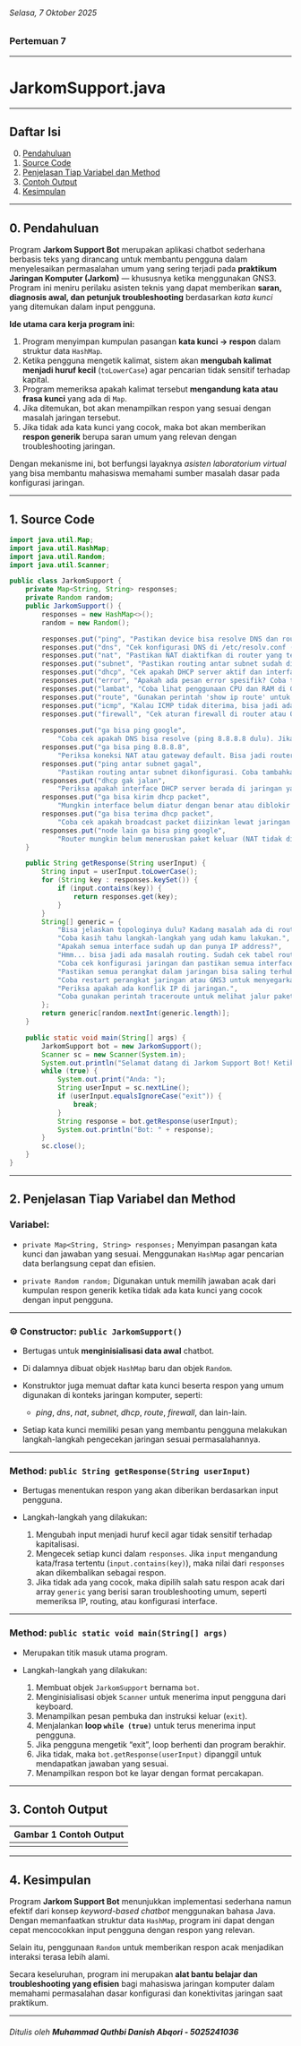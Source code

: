 ###### Selasa, 7 Oktober 2025
### Pertemuan 7
---
<h1><b>JarkomSupport.java</b></h1>

---

## Daftar Isi

0. [Pendahuluan](#pendahuluan)
1. [Source Code](#source-code)
2. [Penjelasan Tiap Variabel dan Method](#penjelasan-tiap-variable-dan-method)
3. [Contoh Output](#contoh-output)
4. [Kesimpulan](#kesimpulan)

---

## 0. Pendahuluan

Program **Jarkom Support Bot** merupakan aplikasi chatbot sederhana berbasis teks yang dirancang untuk membantu pengguna dalam menyelesaikan permasalahan umum yang sering terjadi pada **praktikum Jaringan Komputer (Jarkom)** — khususnya ketika menggunakan GNS3.
Program ini meniru perilaku asisten teknis yang dapat memberikan **saran, diagnosis awal, dan petunjuk troubleshooting** berdasarkan *kata kunci* yang ditemukan dalam input pengguna.

**Ide utama cara kerja program ini:**
1. Program menyimpan kumpulan pasangan **kata kunci → respon** dalam struktur data `HashMap`.
2. Ketika pengguna mengetik kalimat, sistem akan **mengubah kalimat menjadi huruf kecil** (`toLowerCase`) agar pencarian tidak sensitif terhadap kapital.
3. Program memeriksa apakah kalimat tersebut **mengandung kata atau frasa kunci** yang ada di `Map`.
4. Jika ditemukan, bot akan menampilkan respon yang sesuai dengan masalah jaringan tersebut.
5. Jika tidak ada kata kunci yang cocok, maka bot akan memberikan **respon generik** berupa saran umum yang relevan dengan troubleshooting jaringan.

Dengan mekanisme ini, bot berfungsi layaknya *asisten laboratorium virtual* yang bisa membantu mahasiswa memahami sumber masalah dasar pada konfigurasi jaringan.

---

## 1. Source Code

```java
import java.util.Map;
import java.util.HashMap;
import java.util.Random;
import java.util.Scanner;

public class JarkomSupport {
    private Map<String, String> responses;
    private Random random;
    public JarkomSupport() {
        responses = new HashMap<>();
        random = new Random();

        responses.put("ping", "Pastikan device bisa resolve DNS dan route-nya benar. Coba ping IP langsung (misal 8.8.8.8) dulu untuk memastikan konektivitas layer 3.");
        responses.put("dns", "Cek konfigurasi DNS di /etc/resolv.conf (Linux) atau ipconfig /all (Windows). Pastikan alamat DNS-nya benar.");
        responses.put("nat", "Pastikan NAT diaktifkan di router yang terhubung ke internet. Cek juga apakah interface mengarah ke NAT sudah diatur sebagai 'ip nat outside'.");
        responses.put("subnet", "Pastikan routing antar subnet sudah dikonfigurasi dengan benar dan setiap router tahu network lain lewat static route atau dynamic routing.");
        responses.put("dhcp", "Cek apakah DHCP server aktif dan interface-nya sudah sesuai. Gunakan 'show ip dhcp binding' atau 'ipconfig /renew' untuk debugging.");
        responses.put("error", "Apakah ada pesan error spesifik? Coba tampilkan output 'show interface' atau 'ping detail' untuk analisis lebih lanjut.");
        responses.put("lambat", "Coba lihat penggunaan CPU dan RAM di GNS3, atau mungkin link antar node terlalu banyak menyebabkan delay.");
        responses.put("route", "Gunakan perintah 'show ip route' untuk memastikan route ke tujuan sudah ada. Jika tidak, tambahkan static route.");
        responses.put("icmp", "Kalau ICMP tidak diterima, bisa jadi ada ACL (Access Control List) atau firewall yang memblokir ping.");
        responses.put("firewall", "Cek aturan firewall di router atau OS. Pastikan port yang diperlukan tidak diblokir.");
        
        responses.put("ga bisa ping google", 
            "Coba cek apakah DNS bisa resolve (ping 8.8.8.8 dulu). Jika 8.8.8.8 bisa diping tapi google.com tidak, maka masalah ada di DNS.");
        responses.put("ga bisa ping 8.8.8.8", 
            "Periksa koneksi NAT atau gateway default. Bisa jadi router belum diarahkan keluar ke internet.");
        responses.put("ping antar subnet gagal", 
            "Pastikan routing antar subnet dikonfigurasi. Coba tambahkan static route atau aktifkan dynamic routing seperti RIP atau OSPF.");
        responses.put("dhcp gak jalan", 
            "Periksa apakah interface DHCP server berada di jaringan yang sama dengan client. Kalau lewat router, aktifkan DHCP relay (ip helper-address).");
        responses.put("ga bisa kirim dhcp packet", 
            "Mungkin interface belum diatur dengan benar atau diblokir firewall. Cek juga apakah DHCP server mendengarkan pada interface yang benar.");
        responses.put("ga bisa terima dhcp packet", 
            "Coba cek apakah broadcast packet diizinkan lewat jaringan dan DHCP relay sudah diatur di router.");
        responses.put("node lain ga bisa ping google", 
            "Router mungkin belum meneruskan paket keluar (NAT tidak diatur untuk subnet lain). Pastikan semua subnet disertakan dalam NAT overload configuration.");
    }

    public String getResponse(String userInput) {
        String input = userInput.toLowerCase();
        for (String key : responses.keySet()) {
            if (input.contains(key)) {
                return responses.get(key);
            }
        }
        String[] generic = {
            "Bisa jelaskan topologinya dulu? Kadang masalah ada di router tengahnya.",
            "Coba kasih tahu langkah-langkah yang udah kamu lakukan.",
            "Apakah semua interface sudah up dan punya IP address?",
            "Hmm... bisa jadi ada masalah routing. Sudah cek tabel routing?",
            "Coba cek konfigurasi jaringan dan pastikan semua interface sudah aktif.",
            "Pastikan semua perangkat dalam jaringan bisa saling terhubung.",
            "Coba restart perangkat jaringan atau GNS3 untuk menyegarkan koneksi.",
            "Periksa apakah ada konflik IP di jaringan.",
            "Coba gunakan perintah traceroute untuk melihat jalur paket."
        };
        return generic[random.nextInt(generic.length)];
    }

    public static void main(String[] args) {
        JarkomSupport bot = new JarkomSupport();
        Scanner sc = new Scanner(System.in);
        System.out.println("Selamat datang di Jarkom Support Bot! Ketik 'exit' untuk keluar.");
        while (true) {
            System.out.print("Anda: ");
            String userInput = sc.nextLine();
            if (userInput.equalsIgnoreCase("exit")) {
                break;
            }
            String response = bot.getResponse(userInput);
            System.out.println("Bot: " + response);
        }
        sc.close();
    }
}
```

---

## 2. Penjelasan Tiap Variabel dan Method

### **Variabel:**

- `private Map<String, String> responses;`
  Menyimpan pasangan kata kunci dan jawaban yang sesuai. Menggunakan `HashMap` agar pencarian data berlangsung cepat dan efisien.

- `private Random random;`
  Digunakan untuk memilih jawaban acak dari kumpulan respon generik ketika tidak ada kata kunci yang cocok dengan input pengguna.

---

### ⚙️ **Constructor: `public JarkomSupport()`**

* Bertugas untuk **menginisialisasi data awal** chatbot.
* Di dalamnya dibuat objek `HashMap` baru dan objek `Random`.
* Konstruktor juga memuat daftar kata kunci beserta respon yang umum digunakan di konteks jaringan komputer, seperti:

  * *ping*, *dns*, *nat*, *subnet*, *dhcp*, *route*, *firewall*, dan lain-lain.
* Setiap kata kunci memiliki pesan yang membantu pengguna melakukan langkah-langkah pengecekan jaringan sesuai permasalahannya.

---

### **Method: `public String getResponse(String userInput)`**

* Bertugas menentukan respon yang akan diberikan berdasarkan input pengguna.
* Langkah-langkah yang dilakukan:

  1. Mengubah input menjadi huruf kecil agar tidak sensitif terhadap kapitalisasi.
  2. Mengecek setiap kunci dalam `responses`. Jika `input` mengandung kata/frasa tertentu (`input.contains(key)`), maka nilai dari `responses` akan dikembalikan sebagai respon.
  3. Jika tidak ada yang cocok, maka dipilih salah satu respon acak dari array `generic` yang berisi saran troubleshooting umum, seperti memeriksa IP, routing, atau konfigurasi interface.

---

### **Method: `public static void main(String[] args)`**

* Merupakan titik masuk utama program.
* Langkah-langkah yang dilakukan:

  1. Membuat objek `JarkomSupport` bernama `bot`.
  2. Menginisialisasi objek `Scanner` untuk menerima input pengguna dari keyboard.
  3. Menampilkan pesan pembuka dan instruksi keluar (`exit`).
  4. Menjalankan **loop `while (true)`** untuk terus menerima input pengguna.
  5. Jika pengguna mengetik “exit”, loop berhenti dan program berakhir.
  6. Jika tidak, maka `bot.getResponse(userInput)` dipanggil untuk mendapatkan jawaban yang sesuai.
  7. Menampilkan respon bot ke layar dengan format percakapan.

---

## 3. Contoh Output

|Gambar 1 Contoh Output|
|-|
||

---

## 4. Kesimpulan

Program **Jarkom Support Bot** menunjukkan implementasi sederhana namun efektif dari konsep *keyword-based chatbot* menggunakan bahasa Java.
Dengan memanfaatkan struktur data `HashMap`, program ini dapat dengan cepat mencocokkan input pengguna dengan respon yang relevan.

Selain itu, penggunaan `Random` untuk memberikan respon acak menjadikan interaksi terasa lebih alami.

Secara keseluruhan, program ini merupakan **alat bantu belajar dan troubleshooting yang efisien** bagi mahasiswa jaringan komputer dalam memahami permasalahan dasar konfigurasi dan konektivitas jaringan saat praktikum.

---
###### Ditulis oleh **Muhammad Quthbi Danish Abqori - 5025241036**